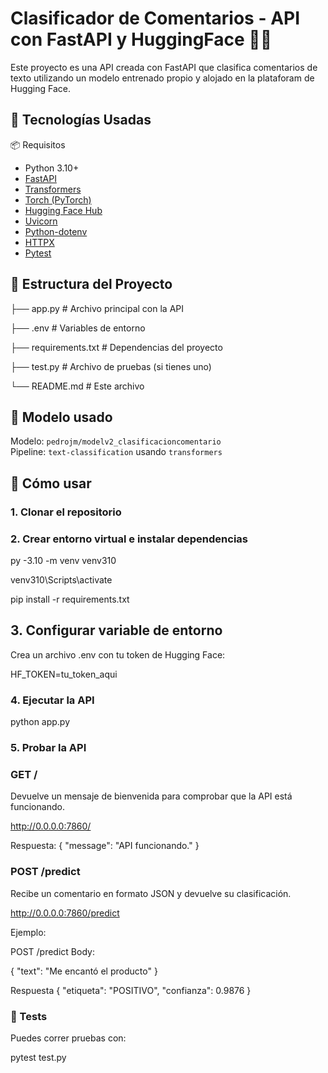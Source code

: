 # Clasificador de Comentarios - API con FastAPI y HuggingFace 🤖🚀

Este proyecto es una API creada con FastAPI que clasifica comentarios de texto utilizando un modelo entrenado propio y alojado en la plataforam de Hugging Face.

## 🚀 Tecnologías Usadas
📦 Requisitos
- Python 3.10+
- [FastAPI](https://fastapi.tiangolo.com/)
- [Transformers](https://huggingface.co/docs/transformers/)
- [Torch (PyTorch)](https://pytorch.org/)
- [Hugging Face Hub](https://huggingface.co/)
- [Uvicorn](https://www.uvicorn.org/)
- [Python-dotenv](https://pypi.org/project/python-dotenv/)
- [HTTPX](https://www.python-httpx.org/)
- [Pytest](https://docs.pytest.org/)

## 📁 Estructura del Proyecto
├── app.py # Archivo principal con la API

├── .env # Variables de entorno 
 
├── requirements.txt # Dependencias del proyecto
 
├── test.py # Archivo de pruebas (si tienes uno)
 
└── README.md # Este archivo
 
## 🧠 Modelo usado
Modelo: `pedrojm/modelv2_clasificacioncomentario`  
Pipeline: `text-classification` usando `transformers`

## 🚀 Cómo usar

### 1. Clonar el repositorio

### 2. Crear entorno virtual e instalar dependencias

py -3.10 -m venv venv310

venv310\Scripts\activate

pip install -r requirements.txt

##  3. Configurar variable de entorno
Crea un archivo .env con tu token de Hugging Face:

HF_TOKEN=tu_token_aqui

### 4. Ejecutar la API
python app.py

### 5. Probar la API

### GET /
Devuelve un mensaje de bienvenida para comprobar que la API está funcionando.

http://0.0.0.0:7860/ 

Respuesta:
{
  "message": "API funcionando."
}

 

### POST /predict
Recibe un comentario en formato JSON y devuelve su clasificación.

http://0.0.0.0:7860/predict 

Ejemplo:

POST /predict
Body:

{
  "text": "Me encantó el producto"
}

Respuesta
{
  "etiqueta": "POSITIVO",
  "confianza": 0.9876
}

### 🧪 Tests

Puedes correr pruebas con:

pytest test.py




